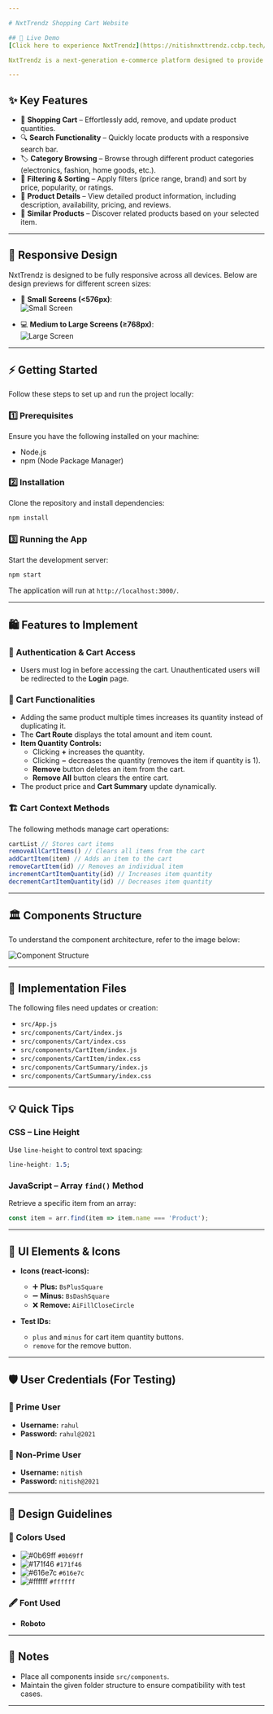 ```yaml
---

# NxtTrendz Shopping Cart Website

## 🚀 Live Demo
[Click here to experience NxtTrendz](https://nitishnxttrendz.ccbp.tech/)

NxtTrendz is a next-generation e-commerce platform designed to provide users with a seamless and engaging online shopping experience. With a sleek interface, intuitive navigation, and advanced features, shopping has never been easier.

---
```


## ✨ Key Features
- 🛒 **Shopping Cart** – Effortlessly add, remove, and update product quantities.
- 🔍 **Search Functionality** – Quickly locate products with a responsive search bar.
- 🏷 **Category Browsing** – Browse through different product categories (electronics, fashion, home goods, etc.).
- 🔄 **Filtering & Sorting** – Apply filters (price range, brand) and sort by price, popularity, or ratings.
- 📄 **Product Details** – View detailed product information, including description, availability, pricing, and reviews.
- 🔗 **Similar Products** – Discover related products based on your selected item.

---

## 🎨 Responsive Design
NxtTrendz is designed to be fully responsive across all devices. Below are design previews for different screen sizes:

- 📱 **Small Screens (<576px)**:  
  ![Small Screen](https://assets.ccbp.in/frontend/content/react-js/nxt-trendz-cart-features-sm-output-v0.png)

- 💻 **Medium to Large Screens (≥768px)**:  
  ![Large Screen](https://assets.ccbp.in/frontend/content/react-js/nxt-trendz-cart-features-lg-output.png)

---

## ⚡ Getting Started
Follow these steps to set up and run the project locally:

### 1️⃣ Prerequisites
Ensure you have the following installed on your machine:
- Node.js
- npm (Node Package Manager)

### 2️⃣ Installation
Clone the repository and install dependencies:
```sh
npm install
```

### 3️⃣ Running the App
Start the development server:
```sh
npm start
```
The application will run at `http://localhost:3000/`.

---

## 🛍 Features to Implement

### 🔐 Authentication & Cart Access
- Users must log in before accessing the cart. Unauthenticated users will be redirected to the **Login** page.

### 🛒 Cart Functionalities
- Adding the same product multiple times increases its quantity instead of duplicating it.
- The **Cart Route** displays the total amount and item count.
- **Item Quantity Controls:**
  - Clicking **+** increases the quantity.
  - Clicking **−** decreases the quantity (removes the item if quantity is 1).
  - **Remove** button deletes an item from the cart.
  - **Remove All** button clears the entire cart.
- The product price and **Cart Summary** update dynamically.

### 🏗 Cart Context Methods
The following methods manage cart operations:
```js
cartList // Stores cart items
removeAllCartItems() // Clears all items from the cart
addCartItem(item) // Adds an item to the cart
removeCartItem(id) // Removes an individual item
incrementCartItemQuantity(id) // Increases item quantity
decrementCartItemQuantity(id) // Decreases item quantity
```

---

## 🏛 Components Structure
To understand the component architecture, refer to the image below:

![Component Structure](https://assets.ccbp.in/frontend/content/react-js/nxt-trendz-cart-features-component-structure-breakdown.png)

---

## 📂 Implementation Files
The following files need updates or creation:
- `src/App.js`
- `src/components/Cart/index.js`
- `src/components/Cart/index.css`
- `src/components/CartItem/index.js`
- `src/components/CartItem/index.css`
- `src/components/CartSummary/index.js`
- `src/components/CartSummary/index.css`

---

## 💡 Quick Tips

### CSS – Line Height
Use `line-height` to control text spacing:
```css
line-height: 1.5;
```

### JavaScript – Array `find()` Method
Retrieve a specific item from an array:
```js
const item = arr.find(item => item.name === 'Product');
```

---

## 🎨 UI Elements & Icons
- **Icons (react-icons):**
  - ➕ **Plus:** `BsPlusSquare`
  - ➖ **Minus:** `BsDashSquare`
  - ❌ **Remove:** `AiFillCloseCircle`

- **Test IDs:**
  - `plus` and `minus` for cart item quantity buttons.
  - `remove` for the remove button.

---

## 🛡 User Credentials (For Testing)

### 🔑 Prime User
- **Username:** `rahul`
- **Password:** `rahul@2021`

### 🔑 Non-Prime User
- **Username:** `nitish`
- **Password:** `nitish@2021`

---

## 🎨 Design Guidelines

### 🎨 Colors Used
- ![#0b69ff](https://www.colorhexa.com/0b69ff.png) `#0b69ff`
- ![#171f46](https://www.colorhexa.com/171f46.png) `#171f46`
- ![#616e7c](https://www.colorhexa.com/616e7c.png) `#616e7c`
- ![#ffffff](https://www.colorhexa.com/ffffff.png) `#ffffff`

### 🖋 Font Used
- **Roboto**

---

## 📌 Notes
- Place all components inside `src/components`.
- Maintain the given folder structure to ensure compatibility with test cases.

---

